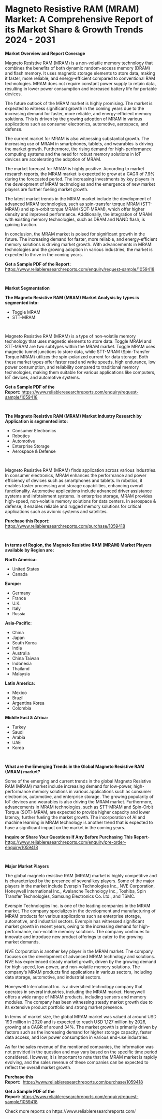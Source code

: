 <p><h1>Magneto Resistive RAM (MRAM) Market: A Comprehensive Report of its Market Share & Growth Trends 2024 - 2031</h1></p><p><strong>Market Overview and Report Coverage</strong></p>
<p><p>Magneto Resistive RAM (MRAM) is a non-volatile memory technology that combines the benefits of both dynamic random-access memory (DRAM) and flash memory. It uses magnetic storage elements to store data, making it faster, more reliable, and energy-efficient compared to conventional RAM technologies. MRAM does not require constant power supply to retain data, resulting in lower power consumption and increased battery life for portable devices.</p><p>The future outlook of the MRAM market is highly promising. The market is expected to witness significant growth in the coming years due to the increasing demand for faster, more reliable, and energy-efficient memory solutions. This is driven by the growing adoption of MRAM in various applications such as consumer electronics, automotive, aerospace, and defense.</p><p>The current market for MRAM is also witnessing substantial growth. The increasing use of MRAM in smartphones, tablets, and wearables is driving the market growth. Furthermore, the rising demand for high-performance computing systems and the need for robust memory solutions in IoT devices are accelerating the adoption of MRAM.</p><p>The market forecast for MRAM is highly positive. According to market research reports, the MRAM market is expected to grow at a CAGR of 7.9% during the forecasted period. The increasing investments by key players in the development of MRAM technologies and the emergence of new market players are further fueling market growth.</p><p>The latest market trends in the MRAM market include the development of advanced MRAM technologies, such as spin-transfer torque MRAM (STT-MRAM) and spin-orbit torque MRAM (SOT-MRAM), which offer higher density and improved performance. Additionally, the integration of MRAM with existing memory technologies, such as DRAM and NAND flash, is gaining traction.</p><p>In conclusion, the MRAM market is poised for significant growth in the future. The increasing demand for faster, more reliable, and energy-efficient memory solutions is driving market growth. With advancements in MRAM technologies and the growing adoption in various industries, the market is expected to thrive in the coming years.</p></p>
<p><strong>Get a Sample PDF of the Report:</strong> <a href="https://www.reliableresearchreports.com/enquiry/request-sample/1059418">https://www.reliableresearchreports.com/enquiry/request-sample/1059418</a></p>
<p>&nbsp;</p>
<p><strong>Market Segmentation</strong></p>
<p><strong>The Magneto Resistive RAM (MRAM) Market Analysis by types is segmented into:</strong></p>
<p><ul><li>Toggle MRAM</li><li>STT-MRAM</li></ul></p>
<p>&nbsp;</p>
<p><p>Magneto Resistive RAM (MRAM) is a type of non-volatile memory technology that uses magnetic elements to store data. Toggle MRAM and STT-MRAM are two subtypes within the MRAM market. Toggle MRAM uses magnetic tunnel junctions to store data, while STT-MRAM (Spin-Transfer Torque MRAM) utilizes the spin-polarized current for data storage. Both these market types offer faster read and write speeds, high endurance, low power consumption, and reliability compared to traditional memory technologies, making them suitable for various applications like computers, IoT devices, and automotive systems.</p></p>
<p><strong>Get a Sample PDF of the Report:</strong>&nbsp;<a href="https://www.reliableresearchreports.com/enquiry/request-sample/1059418">https://www.reliableresearchreports.com/enquiry/request-sample/1059418</a></p>
<p>&nbsp;</p>
<p><strong>The Magneto Resistive RAM (MRAM) Market Industry Research by Application is segmented into:</strong></p>
<p><ul><li>Consumer Electronics</li><li>Robotics</li><li>Automotive</li><li>Enterprise Storage</li><li>Aerospace & Defense</li></ul></p>
<p>&nbsp;</p>
<p><p>Magneto Resistive RAM (MRAM) finds application across various industries. In consumer electronics, MRAM enhances the performance and power efficiency of devices such as smartphones and tablets. In robotics, it enables faster processing and storage capabilities, enhancing overall functionality. Automotive applications include advanced driver assistance systems and infotainment systems. In enterprise storage, MRAM provides high-speed, non-volatile memory solutions for data centers. In aerospace & defense, it enables reliable and rugged memory solutions for critical applications such as avionic systems and satellites.</p></p>
<p><strong>Purchase this Report:</strong>&nbsp; <a href="https://www.reliableresearchreports.com/purchase/1059418">https://www.reliableresearchreports.com/purchase/1059418</a></p>
<p>&nbsp;</p>
<p><strong>In terms of Region, the Magneto Resistive RAM (MRAM) Market Players available by Region are:</strong></p>
<p>
    <p> <strong> North America: </strong>
        <ul>
            <li>United States</li>
            <li>Canada</li>
        </ul>
        </p> 
    <p> <strong> Europe: </strong>
        <ul>
            <li>Germany</li>
            <li>France</li>
            <li>U.K.</li>
            <li>Italy</li>
            <li>Russia</li>
        </ul>
        </p> 
    <p> <strong> Asia-Pacific: </strong>
        <ul>
            <li>China</li>
            <li>Japan</li>
            <li>South Korea</li>
            <li>India</li>
            <li>Australia</li>
            <li>China Taiwan</li>
            <li>Indonesia</li>
            <li>Thailand</li>
            <li>Malaysia</li>
        </ul>
        </p> 
    <p> <strong> Latin America: </strong>
        <ul>
            <li>Mexico</li>
            <li>Brazil</li>
            <li>Argentina Korea</li>
            <li>Colombia</li>
        </ul>
        </p> 
    <p> <strong> Middle East & Africa: </strong>
        <ul>
            <li>Turkey</li>
            <li>Saudi</li>
            <li>Arabia</li>
            <li>UAE</li>
            <li>Korea</li>
        </ul>
    </p>
    </p>
<p>&nbsp;</p>
<p><strong>What are the Emerging Trends in the Global Magneto Resistive RAM (MRAM) market?</strong></p>
<p><p>Some of the emerging and current trends in the global Magneto Resistive RAM (MRAM) market include increasing demand for low-power, high-performance memory solutions in various applications such as consumer electronics, automotive, and enterprise storage. The growing popularity of IoT devices and wearables is also driving the MRAM market. Furthermore, advancements in MRAM technologies, such as STT-MRAM and Spin-Orbit Torque (SOT)-MRAM, are expected to provide higher capacity and lower latency, further fueling the market growth. The incorporation of AI and machine learning in MRAM technology is another trend that is expected to have a significant impact on the market in the coming years.</p></p>
<p><strong>Inquire or Share Your Questions If Any Before Purchasing This Report</strong>- <a href="https://www.reliableresearchreports.com/enquiry/pre-order-enquiry/1059418">https://www.reliableresearchreports.com/enquiry/pre-order-enquiry/1059418</a></p>
<p>&nbsp;</p>
<p><strong>Major Market Players</strong></p>
<p><p>The global magneto resistive RAM (MRAM) market is highly competitive and is characterized by the presence of several key players. Some of the major players in the market include Everspin Technologies Inc., NVE Corporation, Honeywell International Inc., Avalanche Technology Inc., Toshiba, Spin Transfer Technologies, Samsung Electronics Co. Ltd., and TSMC.</p><p>Everspin Technologies Inc. is one of the leading companies in the MRAM market. The company specializes in the development and manufacturing of MRAM products for various applications such as enterprise storage, automotive, and industrial sectors. Everspin has witnessed significant market growth in recent years, owing to the increasing demand for high-performance, non-volatile memory solutions. The company continues to innovate and introduce new product offerings to cater to the growing market demands.</p><p>NVE Corporation is another key player in the MRAM market. The company focuses on the development of advanced MRAM technology and solutions. NVE has experienced steady market growth, driven by the growing demand for high-speed, low-power, and non-volatile memory solutions. The company's MRAM products find applications in various sectors, including data storage, automotive, and industrial sectors.</p><p>Honeywell International Inc. is a diversified technology company that operates in several industries, including the MRAM market. Honeywell offers a wide range of MRAM products, including sensors and memory modules. The company has been witnessing steady market growth due to its extensive product portfolio and strong market presence.</p><p>In terms of market size, the global MRAM market was valued at around USD 193 million in 2020 and is expected to reach USD 1,127 million by 2026, growing at a CAGR of around 34%. The market growth is primarily driven by factors such as the increasing demand for higher storage capacity, faster data access, and low power consumption in various end-use industries.</p><p>As for the sales revenue of the mentioned companies, the information was not provided in the question and may vary based on the specific time period considered. However, it is important to note that the MRAM market is rapidly evolving, and the sales revenue of these companies can be expected to reflect the overall market growth.</p></p>
<p><strong>Purchase this Report:</strong>&nbsp;&nbsp;<a href="https://www.reliableresearchreports.com/purchase/1059418">https://www.reliableresearchreports.com/purchase/1059418</a></p>
<p></p>
<p><strong>Get a Sample PDF of the Report:</strong>&nbsp;<a href="https://www.reliableresearchreports.com/enquiry/request-sample/1059418">https://www.reliableresearchreports.com/enquiry/request-sample/1059418</a></p>
<p>Check more reports on https://www.reliableresearchreports.com/</p>